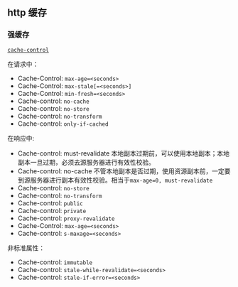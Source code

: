 ## http 缓存

### 强缓存

[`cache-control`](https://developer.mozilla.org/zh-CN/docs/Web/HTTP/Headers/Cache-Control)

在请求中：

- Cache-Control: `max-age=<seconds>`
- Cache-Control: `max-stale[=<seconds>]`
- Cache-Control: `min-fresh=<seconds>`
- Cache-control: `no-cache`
- Cache-control: `no-store`
- Cache-control: `no-transform`
- Cache-control: `only-if-cached`

在响应中:

- Cache-control: must-revalidate
  本地副本过期前，可以使用本地副本；本地副本一旦过期，必须去源服务器进行有效性校验。
- Cache-control: no-cache
  不管本地副本是否过期，使用资源副本前，一定要到源服务器进行副本有效性校验。相当于`max-age=0, must-revalidate`
- Cache-control: `no-store`
- Cache-control: `no-transform`
- Cache-control: `public`
- Cache-control: `private`
- Cache-control: `proxy-revalidate`
- Cache-Control: `max-age=<seconds>`
- Cache-control: `s-maxage=<seconds>`

非标准属性：

- Cache-control: `immutable`
- Cache-control: `stale-while-revalidate=<seconds>`
- Cache-control: `stale-if-error=<seconds>`
